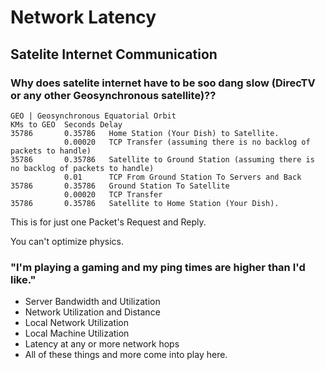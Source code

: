 # Network Latency

## Satelite Internet Communication

### Why does satelite internet have to be soo dang slow (DirecTV or any other Geosynchronous satellite)??

    GEO | Geosynchronous Equatorial Orbit
    KMs to GEO  Seconds Delay
    35786       0.35786   Home Station (Your Dish) to Satellite.
                0.00020   TCP Transfer (assuming there is no backlog of packets to handle)
    35786       0.35786   Satellite to Ground Station (assuming there is no backlog of packets to handle)
                0.01      TCP From Ground Station To Servers and Back
    35786       0.35786   Ground Station To Satellite
                0.00020   TCP Transfer
    35786       0.35786   Satellite to Home Station (Your Dish).

This is for just one Packet's Request and Reply.

You can't optimize physics.

### "I'm playing a gaming and my ping times are higher than I'd like."

- Server Bandwidth and Utilization
- Network Utilization and Distance
- Local Network Utilization
- Local Machine Utilization
- Latency at any or more network hops
- All of these things and more come into play here.
